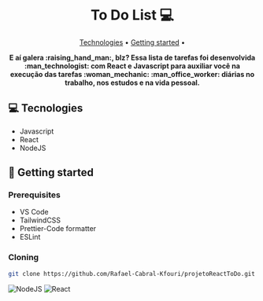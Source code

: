<h1 align="center" style="font-weight: bold;">To Do List 💻</h1>

<p align="center">
 <a href="#technologies">Technologies</a> • 
 <a href="#started">Getting started</a> • 
</p>

<p align="center">
    <b>E aí galera :raising_hand_man:, blz? Essa lista de tarefas foi desenvolvida :man_technologist: com React e Javascript para 
    auxiliar você na execução das tarefas :woman_mechanic: :man_office_worker: diárias no trabalho, nos estudos e na vida pessoal.</b>
</p>

<h2 id="technologies">💻 Tecnologies</h2>

<ul>
    <li>Javascript</li>
    <li>React</li>
    <li>NodeJS</li>
</ul>

<h2 id="started">🚀 Getting started</h2>

<h3>Prerequisites</h3>
<ul>
    <li>VS Code</li>
    <li>TailwindCSS</li>
    <li>Prettier-Code formatter</li>
    <li>ESLint</li>
</ul>

<h3>Cloning</h3>

```bash
git clone https://github.com/Rafael-Cabral-Kfouri/projetoReactToDo.git
```

![NodeJS](https://img.shields.io/badge/node.js-6DA55F?style=for-the-badge&logo=node.js&logoColor=white)
![React](https://img.shields.io/badge/react-%2320232a.svg?style=for-the-badge&logo=react&logoColor=%2361DAFB)


